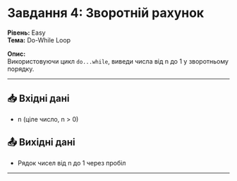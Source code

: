 # Завдання 4: Зворотній рахунок

**Рівень:** Easy  
**Тема:** Do-While Loop  

**Опис:**  
Використовуючи цикл `do...while`, виведи числа від n до 1 у зворотньому порядку.

---

## 📥 Вхідні дані
- n (ціле число, n > 0)

## 📤 Вихідні дані
- Рядок чисел від n до 1 через пробіл

---
